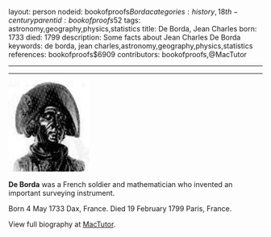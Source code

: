 layout: person
nodeid: bookofproofs$Borda
categories: history,18th-century
parentid: bookofproofs$52
tags: astronomy,geography,physics,statistics
title: De Borda, Jean Charles
born: 1733
died: 1799
description: Some facts about Jean Charles De Borda
keywords: de borda, jean charles,astronomy,geography,physics,statistics
references: bookofproofs$6909
contributors: bookofproofs,@MacTutor

---


---

![Borda.jpg](https://github.com/bookofproofs/bookofproofs.github.io/blob/main/_sources/_assets/images/portraits/Borda.jpg?raw=true)

**De Borda** was a French soldier and mathematician who invented an important surveying instrument.

Born 4 May 1733 Dax, France. Died 19 February 1799 Paris, France.


View full biography at [MacTutor](https://mathshistory.st-andrews.ac.uk/Biographies/Borda/).